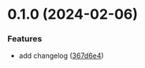 # 0.1.0 (2024-02-06)


### Features

* add changelog ([367d6e4](https://github.com/priti28192/greetings-ci/commit/367d6e4effccc5ad1e31155787716da8362b8b1d))



